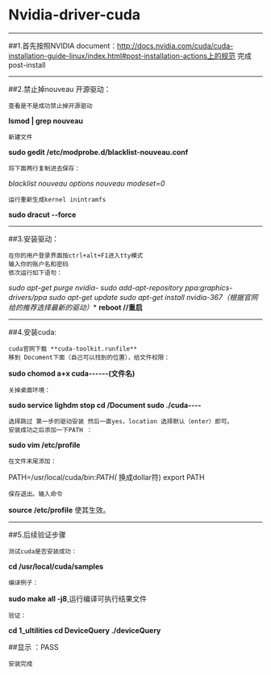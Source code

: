 ﻿# Nvidia-driver-cuda


----------


##1.首先按照NVIDIA document：http://docs.nvidia.com/cuda/cuda-installation-guide-linux/index.html#post-installation-actions上的规范 完成post-install


----------
##2.禁止掉nouveau 开源驱动：

    查看是不是成功禁止掉开源驱动

**lsmod | grep nouveau**

    新建文件

**sudo gedit /etc/modprobe.d/blacklist-nouveau.conf**

    将下面两行复制进去保存：

*blacklist nouveau
options nouveau modeset=0*

    运行重新生成kernel inintramfs

**sudo dracut --force**

---------
##3.安装驱动：

    在你的用户登录界面按ctrl+alt+F1进入tty模式
    输入你的账户名和密码
    依次运行如下语句：

**sudo apt-get purge nvidia-*
sudo add-apt-repository ppa:graphics-drivers/ppa
sudo apt-get update
sudo apt-get install nvidia-367（根据官网给的推荐选择最新的驱动）**
**reboot //重启**


----------

##4.安装cuda:

    cuda官网下载 **cuda-toolkit.runfile**
    移到 Document下面（自己可以找到的位置），给文件权限：

**sudo chomod a+x cuda------(文件名)**

    关掉桌面环境：

**sudo service lighdm stop
cd /Document
sudo ./cuda----**

    选择跳过 第一步的驱动安装 然后一直yes，location 选择默认（enter）即可。
    安装成功之后添加一下PATH ：

**sudo vim /etc/profile**

    在文件末尾添加：

PATH=/usr/local/cuda/bin:*PATH(* 换成dollar符)
export PATH

    保存退出。输入命令

**source /etc/profile**
使其生效。


----------
##5.后续验证步骤

    测试cuda是否安装成功：

**cd /usr/local/cuda/samples**

    编译例子：

**sudo make all -j8**,运行编译可执行结果文件

    验证：

**cd 1_ultilities 
cd DeviceQuery
./deviceQuery**

##显示 ：PASS

    安装完成



